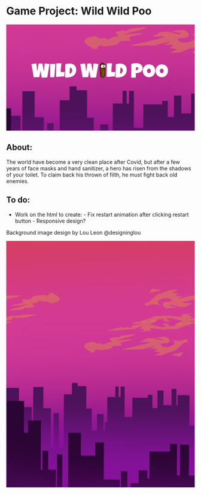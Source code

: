 # Game Project: Wild Wild Poo

![Alt text](/Images/GameTitle.png)

## About:

The world have become a very clean place after Covid, but after a few years of face masks and hand sanitizer, a hero has risen from the shadows of your toilet. To claim back his thrown of filth, he must fight back old enemies.

## To do:

- Work on the html to create: - Fix restart animation after clicking restart button - Responsive design?

Background image design by Lou Leon @designinglou

![Alt text](/Images/GameBackground.png)
